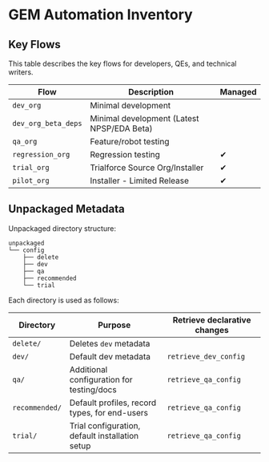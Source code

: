 # GEM Automation Inventory

## Key Flows

This table describes the key flows for developers, QEs, and technical
writers.

| Flow                | Description                                | Managed |
| ------------------- | ------------------------------------------ | ------- |
| `dev_org`           | Minimal development                        |         |
| `dev_org_beta_deps` | Minimal development (Latest NPSP/EDA Beta) |         |
| `qa_org`            | Feature/robot testing                      |         |
| `regression_org`    | Regression testing                         | ✔       |
| `trial_org`         | Trialforce Source Org/Installer            | ✔       |
| `pilot_org`         | Installer - Limited Release                | ✔       |

## Unpackaged Metadata

Unpackaged directory structure:

```
unpackaged
└── config
    ├── delete
    ├── dev
    ├── qa
    ├── recommended
    └── trial
```

Each directory is used as follows:

| Directory      | Purpose                                         | Retrieve declarative changes |
| -------------- | ----------------------------------------------- | ---------------------------- |
| `delete/`      | Deletes `dev` metadata                          |                              |
| `dev/`         | Default dev metadata                            | `retrieve_dev_config`        |
| `qa/`          | Additional configuration for testing/docs       | `retrieve_qa_config`         |
| `recommended/` | Default profiles, record types, for end-users   | `retrieve_qa_config`         |
| `trial/`       | Trial configuration, default installation setup | `retrieve_qa_config`         |
